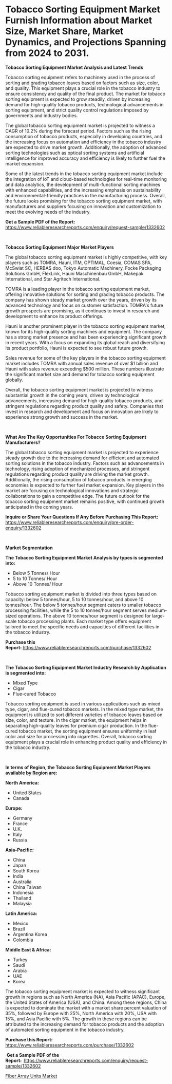 <p><h1>Tobacco Sorting Equipment Market Furnish Information about Market Size, Market Share, Market Dynamics, and Projections Spanning from 2024 to 2031.</h1></p><p><strong>Tobacco Sorting Equipment Market Analysis and Latest Trends</strong></p>
<p><p>Tobacco sorting equipment refers to machinery used in the process of sorting and grading tobacco leaves based on factors such as size, color, and quality. This equipment plays a crucial role in the tobacco industry to ensure consistency and quality of the final product. The market for tobacco sorting equipment is expected to grow steadily, driven by increasing demand for high-quality tobacco products, technological advancements in sorting equipment, and strict quality control regulations imposed by governments and industry bodies.</p><p>The global tobacco sorting equipment market is projected to witness a CAGR of 10.2% during the forecast period. Factors such as the rising consumption of tobacco products, especially in developing countries, and the increasing focus on automation and efficiency in the tobacco industry are expected to drive market growth. Additionally, the adoption of advanced sorting technologies such as optical sorting systems and artificial intelligence for improved accuracy and efficiency is likely to further fuel the market expansion.</p><p>Some of the latest trends in the tobacco sorting equipment market include the integration of IoT and cloud-based technologies for real-time monitoring and data analytics, the development of multi-functional sorting machines with enhanced capabilities, and the increasing emphasis on sustainability and environmental-friendly practices in the manufacturing process. Overall, the future looks promising for the tobacco sorting equipment market, with manufacturers and suppliers focusing on innovation and customization to meet the evolving needs of the industry.</p></p>
<p><strong>Get a Sample PDF of the Report:&nbsp;</strong> <a href="https://www.reliableresearchreports.com/enquiry/request-sample/1332602">https://www.reliableresearchreports.com/enquiry/request-sample/1332602</a></p>
<p>&nbsp;</p>
<p><strong>Tobacco Sorting Equipment Major Market Players</strong></p>
<p><p>The global tobacco sorting equipment market is highly competitive, with key players such as TOMRA, Hauni, ITM, OPTIMAL, Coesia, COMAS SPA, McSwiat SC, HERBAS doo, Tokyo Automatic Machinery, Focke Packaging Solutions GmbH, FlexLink, Hauni Maschinenbau GmbH, Makepak International, and Star Agritech International.</p><p>TOMRA is a leading player in the tobacco sorting equipment market, offering innovative solutions for sorting and grading tobacco products. The company has shown steady market growth over the years, driven by its advanced technology and focus on customer satisfaction. TOMRA's future growth prospects are promising, as it continues to invest in research and development to enhance its product offerings.</p><p>Hauni is another prominent player in the tobacco sorting equipment market, known for its high-quality sorting machines and equipment. The company has a strong market presence and has been experiencing significant growth in recent years. With a focus on expanding its global reach and diversifying its product portfolio, Hauni is expected to see robust future growth.</p><p>Sales revenue for some of the key players in the tobacco sorting equipment market includes TOMRA with annual sales revenue of over $1 billion and Hauni with sales revenue exceeding $500 million. These numbers illustrate the significant market size and demand for tobacco sorting equipment globally.</p><p>Overall, the tobacco sorting equipment market is projected to witness substantial growth in the coming years, driven by technological advancements, increasing demand for high-quality tobacco products, and stringent regulations regarding product quality and safety. Companies that invest in research and development and focus on innovation are likely to experience strong growth and success in the market.</p></p>
<p>&nbsp;</p>
<p><strong>What Are The Key Opportunities For Tobacco Sorting Equipment Manufacturers?</strong></p>
<p><p>The global tobacco sorting equipment market is projected to experience steady growth due to the increasing demand for efficient and automated sorting solutions in the tobacco industry. Factors such as advancements in technology, rising adoption of mechanized processes, and stringent regulations regarding product quality are driving the market growth. Additionally, the rising consumption of tobacco products in emerging economies is expected to further fuel market expansion. Key players in the market are focusing on technological innovations and strategic collaborations to gain a competitive edge. The future outlook for the tobacco sorting equipment market remains positive, with continued growth anticipated in the coming years.</p></p>
<p><strong>Inquire or Share Your Questions If Any Before Purchasing This Report:</strong> <a href="https://www.reliableresearchreports.com/enquiry/pre-order-enquiry/1332602">https://www.reliableresearchreports.com/enquiry/pre-order-enquiry/1332602</a></p>
<p>&nbsp;</p>
<p><strong>Market Segmentation</strong></p>
<p><strong>The Tobacco Sorting Equipment Market Analysis by types is segmented into:</strong></p>
<p><ul><li>Below 5 Tonnes/ Hour</li><li>5 to 10 Tonnes/ Hour</li><li>Above 10 Tonnes/ Hour</li></ul></p>
<p><p>Tobacco sorting equipment market is divided into three types based on capacity: below 5 tonnes/hour, 5 to 10 tonnes/hour, and above 10 tonnes/hour. The below 5 tonnes/hour segment caters to smaller tobacco processing facilities, while the 5 to 10 tonnes/hour segment serves medium-sized operations. The above 10 tonnes/hour segment is designed for large-scale tobacco processing plants. Each market type offers equipment tailored to meet the specific needs and capacities of different facilities in the tobacco industry.</p></p>
<p><strong>Purchase this Report:&nbsp;</strong><a href="https://www.reliableresearchreports.com/purchase/1332602">https://www.reliableresearchreports.com/purchase/1332602</a></p>
<p>&nbsp;</p>
<p><strong>The Tobacco Sorting Equipment Market Industry Research by Application is segmented into:</strong></p>
<p><ul><li>Mixed Type</li><li>Cigar</li><li>Flue-cured Tobacco</li></ul></p>
<p><p>Tobacco sorting equipment is used in various applications such as mixed type, cigar, and flue-cured tobacco markets. In the mixed type market, the equipment is utilized to sort different varieties of tobacco leaves based on size, color, and texture. In the cigar market, the equipment helps in separating high-quality leaves for premium cigar production. In the flue-cured tobacco market, the sorting equipment ensures uniformity in leaf color and size for processing into cigarettes. Overall, tobacco sorting equipment plays a crucial role in enhancing product quality and efficiency in the tobacco industry.</p></p>
<p>&nbsp;</p>
<p><strong>In terms of Region, the Tobacco Sorting Equipment Market Players available by Region are:</strong></p>
<p>
    <p> <strong> North America: </strong>
        <ul>
            <li>United States</li>
            <li>Canada</li>
        </ul>
        </p> 
    <p> <strong> Europe: </strong>
        <ul>
            <li>Germany</li>
            <li>France</li>
            <li>U.K.</li>
            <li>Italy</li>
            <li>Russia</li>
        </ul>
        </p> 
    <p> <strong> Asia-Pacific: </strong>
        <ul>
            <li>China</li>
            <li>Japan</li>
            <li>South Korea</li>
            <li>India</li>
            <li>Australia</li>
            <li>China Taiwan</li>
            <li>Indonesia</li>
            <li>Thailand</li>
            <li>Malaysia</li>
        </ul>
        </p> 
    <p> <strong> Latin America: </strong>
        <ul>
            <li>Mexico</li>
            <li>Brazil</li>
            <li>Argentina Korea</li>
            <li>Colombia</li>
        </ul>
        </p> 
    <p> <strong> Middle East & Africa: </strong>
        <ul>
            <li>Turkey</li>
            <li>Saudi</li>
            <li>Arabia</li>
            <li>UAE</li>
            <li>Korea</li>
        </ul>
    </p>
    </p>
<p><p>The tobacco sorting equipment market is expected to witness significant growth in regions such as North America (NA), Asia Pacific (APAC), Europe, the United States of America (USA), and China. Among these regions, China is expected to dominate the market with a market share percent valuation of 35%, followed by Europe with 25%, North America with 20%, USA with 15%, and Asia Pacific with 5%. The growth in these regions can be attributed to the increasing demand for tobacco products and the adoption of automated sorting equipment in the tobacco industry.</p></p>
<p><strong>Purchase this Report: </strong><a href="https://www.reliableresearchreports.com/purchase/1332602">https://www.reliableresearchreports.com/purchase/1332602</a></p>
<p>&nbsp;<strong>Get a Sample PDF of the Report:&nbsp;&nbsp;</strong><a href="https://www.reliableresearchreports.com/enquiry/request-sample/1332602">https://www.reliableresearchreports.com/enquiry/request-sample/1332602</a></p>
<p><strong></strong></p>
<p><p><a href="https://github.com/beatblasta/Market-Research-Report-List-2/blob/main/fiber-array-units-market.md">Fiber Array Units Market</a></p></p>
